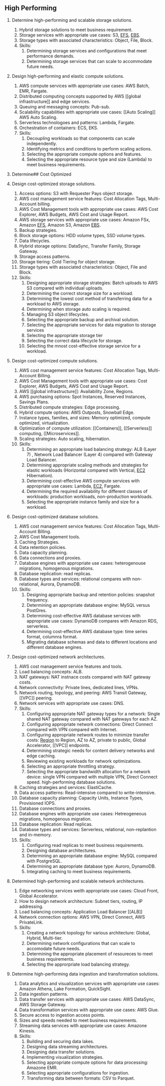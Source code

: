 ## High Performing
1. Determine high-performing and scalable storage solutions.
	1. Hybrid storage solutions to meet business requirement.
	2. Storage services with appropriate use cases: S3, [EFS](EFS.md), [EBS](EBS.md).
	3. Storage types with associated characteristics: Object, File, Block.
	4. Skills:
		1. Determining storage services and configurations that meet performance demands.
		2. Determining storage services that can scale to accommodate future needs.
2. Design high-performing and elastic compute solutions.
	1. AWS compute services with appropriate use cases: AWS Batch, EMR, Fargate.
	2. Distributed computing concepts supported by AWS [[global infrastructure]] and edge services.
	3. Queuing and messaging concepts: Pub-sub.
	4. Scalability capabilities with appropriate use cases: [[Auto Scaling]] AWS Auto Scaling.
	5. Serverless technologoes and patterns: Lambda, Fargate.
	6. Orchestration of containers: ECS, EKS.
	7. Skills:
		1. Decoupling workloads so that components can scale independently.
		2. Identifying metrics and conditions to perform scaling actions.
		3. Selecting the appropriate compute options and features.
		4. Selecting the appropriate resource type and size (Lambda) to meet business requirements.
3. Determine## Cost Optimized
1. Design cost-optimized storage solutions.
	1. Access options: S3 with Requester Pays object storage.
	2. AWS cost management service features: Cost Allocation Tags, Multi-Account billing.
	3. AWS Cost Management tools with appropriate use cases: AWS Cost Explorer, AWS Budgets, AWS Cost and Usage Report.
	4. AWS storage services with appropriate use cases: Amazon FSx, Amazon [EFS](EFS.md), Amazon S3, Amazon [EBS](EBS.md).
	5. Backup strategies.
	6. Block storage options: HDD volume types, SSD volume types.
	7. Data lifecycles.
	8. Hybrid storage options: DataSync, Transfer Family, Storage Gateway.
	9. Storage access patterns.
	10. Storage tiering: Cold Tiering for object storage.
	11. Storage types with associated characteristics: Object, File and Block.
	12. Skills:
		1. Designing appropriate storage strategies: Batch uploads to AWS S3 compared with individual uploads.
		2. Determining the correct storage size for a workload.
		3. Determining the lowest cost method of transferring data for a workload to AWS storage.
		4. Determining when storage auto scaling is required. 
		5. Managing S3 object lifecycles.
		6. Selecting the appropriate backup and archival solution.
		7. Selecting the appropriate services for data migration to storage services
		8. Selecting the appropriate storage tier
		9. Selecting the correct data lifecycle for storage.
		10. Selecting the mnost cost-effective storage service for a workload.
2. Design cost-optimized compute solutions.
	1. AWS cost management service features: Cost Allocation Tags, Multi-Account Billing.
	2. AWS Cost Management tools with appropriate use cases: Cost Explorer, AWS Budgets, AWS Cost and Usage Report.
	3. AWS [[global infrastructure]]: Availability Zone, Regions.
	4. AWS purchasing options: Spot Instances, Reserved Instances, Savings Plans.
	5. Distributed compute strategies: Edge processing.
	6. Hybrid compute options: AWS Outposts, Snowball Edge.
	7. Instance types, families, and sizes: Memory optimized, compute optimized, virtualization.
	8. Optimization of compute utilization: [[Containers]], [[Serverless]] computing, [[Microservices]].
	9. Scaling strategies: Auto scaling, hibernation.
	10. Skills:
		1. Determining an appropriate load balancing strategy: ALB (Layer 7) , Network Load Balancer (Layer 4) compared with Gateway Load Balancer.
		2. Determining appropriate scaling methods and strategies for elastic workloads (Horizontal compared with Vertical, [EC2](EC2.md) Hibernation).
		3. Determining cost-effective AWS compute services with appropriate use cases: Lambda, [EC2](EC2.md), Fargate.
		4. Determining the required availability for different classes of workloads: production workloads, non-production workloads.
		5. Selecting the appropriate instance family and size for a workload.
3. Design cost-optimized database solutions.
	1. AWS cost management service features: Cost Allocation Tags, Multi-Account Billing.
	2. AWS Cost Management tools.
	3. Caching Strategies.
	4. Data retention policies.
	5. Data capacity planning.
	6. Data connections and proxies.
	7. Database engines with appropriate use cases: heterogenouse migrations, homogenous migrations.
	8. Database replication: read replicas.
	9. Database types and services: relational compares with non-relational, Aurora, DynamoDB.
	10. Skills:
		1. Designing appropriate backup and retention policies: snapshot frequency.
		2. Determining an appropriate database engine: MySQL versus PostGres.
		3. Determining cost-effective AWS database services with appropriate use cases: DynamoDB compares with Amazon RDS, serverless.
		4. Determining cost-effective AWS database type: time series format, columnra format.
		5. Migrating database schemas and data to different locations and different database engines.
		   
1. Design cost-optimized network architectures.
	1. AWS cost management service features and tools.
	2. Load balancing concepts: ALB.
	3. NAT gateways: NAT instnace costs compared with NAT gateway costs.
	4. Network connectivity: Private lines, dedicated lines, VPNs.
	5. Network routing, topology, and peering: AWS Transit Gateway, [[VPC]] peering.
	6. Network services with appropriate use cases: DNS.
	7. Skills:
		1. Configuring appropriate NAT gateway types for a network: Single shared NAT gateway compared with NAT gateways for each AZ.
		2. Configuring appropriate network connections: Direct Connect compared with VPN compared with Internet.
		3. Configuring appropriate network routes to minimize transfer costs: [Region](Region.md) to Region, AZ to AZ, private to public, Global Accelerator, [[VPC]] endpoints.
		4. Determining strategic needs for content delivery networks and edge caching.
		5. Reviewing existing workloads for network optimizations.
		6. Selecting an appropriate throttling strategy.
		7. Selecting the appropriate bandwidth allocation for a network device: single VPN compared with multiple VPN, Direct Connect speed.
 high-performing database solutions.
	1. Caching strategies and services: ElastiCache.
	2. Data access patterns: Read-intensive compared to write-intensive.
	3. Database capacity planning: Capacity Units, Instance Types, Provisioned IOPS.
	4. Database connections and proxies.
	5. Database engines with appropriate use cases: Hetreogeneous migrations, homogenous migration.
	6. Database replication: Read replicas.
	7. Database types and services: Serverless, relational, non-replantion and in-memory.
	8. Skills:
		1. Configuring read replicas to meet business requirements.
		2. Designing database architectures.
		3. Determining an appropriate database engine: MySQL compared with PostgreSQL.
		4. Determining an appropriate database type: Auroro, DynamoDB.
		5. Integrating caching to meet business requirements.
4. Determined high-performing and scalable network architectures.
	1. Edge networking services weith appropriate use cases: Cloud Front, Global Accelerator.
	2. How to design network architecture: Subnet tiers, routing, IP addressing.
	3. Load balancing concepts: Application Load Balancer [[ALB]]
	4. Network connection options: AWS VPN, Direct Connect, AWS PrivateLink.
	5. Skills:
		1. Creating a network topology for various architecture: Global, Hybrid, Multi-tier.
		2. Determining network configurations that can scale to accomodate future needs.
		3. Determining the appropriate placement of resoureces to meet business requirements.
		4. Selecting the approrpriate load balancing strategy.
5. Determine high-performing data ingestion and transformation solutions.
	1. Data analytics and visualization services with appropriate use cases: Amazon Athena, Lake Formation, QuickSight.
	2. Data ingestion patterns.
	3. Data transfer services with appropriate use cases: AWS DataSync, AWS Storage Gateway.
	4. Data transformation services with appropriate use cases: AWS Glue.
	5. Secure access to ingestion access points.
	6. Sizes and speeds needed to meet business requirements.
	7. Streaming data services with appropriate use cases: Amazone Kinesis.
	8. Skills:
		1. Building and securing data lakes.
		2. Designing data streaming architectures.
		3. Designing data transfer solutions.
		4. Implementing visualization strategies.
		5. Selecting appropriate compute options for data processing: Amazone EMR.
		6. Selecting appropriate configurations for ingestion.
		7. Transforming data between formats: CSV to Parquet.
